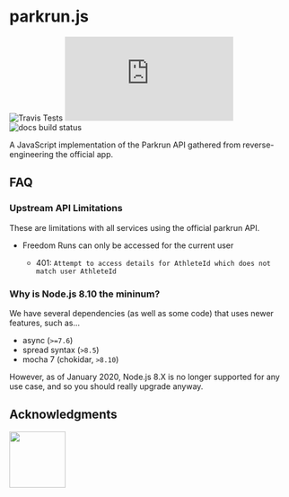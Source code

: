 # parkrun.js

![Travis Tests](https://img.shields.io/travis/com/prouser123/parkrun.js/master?label=tests)
![Codecov](https://img.shields.io/codecov/c/gh/prouser123/parkrun.js)
![docs build status](https://img.shields.io/github/workflow/status/prouser123/parkrun.js/docs?label=docs)

A JavaScript implementation of the Parkrun API gathered from reverse-engineering the official app.

## FAQ

### Upstream API Limitations

These are limitations with all services using the official parkrun API.

- Freedom Runs can only be accessed for the current user

  - 401: `Attempt to access details for AthleteId which does not match user AthleteId`

### Why is Node.js 8.10 the mininum?

We have several dependencies (as well as some code) that uses newer features, such as...

- async (`>=7.6`)
- spread syntax (`>8.5`)
- mocha 7 (chokidar, `>8.10`)

However, as of January 2020, Node.js 8.X is no longer supported for any use case, and so you should really upgrade anyway.

## Acknowledgments

<img src="https://parkrun.js.org/powered-by-saucelabs-red.svg" height="100" />
